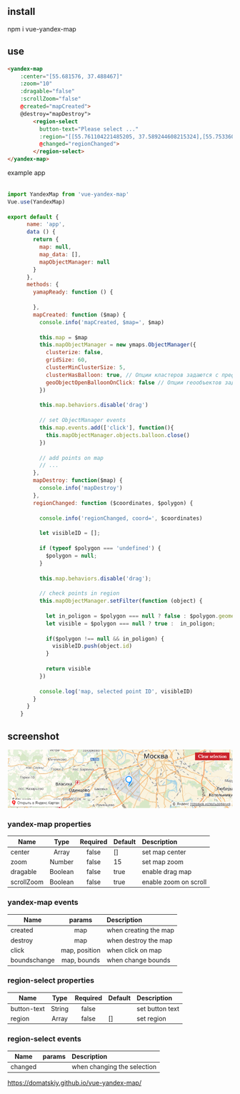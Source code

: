 ## install

npm i vue-yandex-map

## use

```html
<yandex-map 
    :center="[55.681576, 37.488467]"
    :zoom="10"
    :dragable="false"
    :scrollZoom="false"
    @created="mapCreated">
    @destroy="mapDestroy">
        <region-select 
          button-text="Please select ..."
          :region="[[55.761104221485205, 37.589244608215324],[55.753360214866454, 37.519893411926276], [55.74329069752624, 37.57207847052001]]"
          @changed="regionChanged">
        </region-select>
</yandex-map>
```

example app

```js

import YandexMap from 'vue-yandex-map'
Vue.use(YandexMap)

export default {
      name: 'app',
      data () {
        return {
          map: null,
          map_data: [],
          mapObjectManager: null            
        }
      },
      methods: {
        yamapReady: function () {
          
        },
        mapCreated: function ($map) {
          console.info('mapCreated, $map=', $map)
          
          this.map = $map
          this.mapObjectManager = new ymaps.ObjectManager({
            clusterize: false,
            gridSize: 60,
            clusterMinClusterSize: 5,
            clusterHasBalloon: true, // Опции кластеров задаются с префиксом cluster.
            geoObjectOpenBalloonOnClick: false // Опции геообъектов задаются с префиксом geoObject
          })
          
          this.map.behaviors.disable('drag')

          // set ObjectManager events
          this.map.events.add(['click'], function(){
            this.mapObjectManager.objects.balloon.close()
          })

          // add points on map
          // ...
        },
        mapDestroy: function($map) {
          console.info('mapDestroy')
        },
        regionChanged: function ($coordinates, $polygon) {
          
          console.info('regionChanged, coord=', $coordinates)
          
          let visibleID = [];
          
          if (typeof $polygon === 'undefined') {
            $polygon = null;
          }
          
          this.map.behaviors.disable('drag');
          
          // check points in region
          this.mapObjectManager.setFilter(function (object) {
          
            let in_poligon = $polygon === null ? false : $polygon.geometry.contains(object.geometry.coordinates);
            let visible = $polygon === null ? true :  in_poligon;
          
            if($polygon !== null && in_poligon) {
              visibleID.push(object.id)
            }
          
            return visible
          })
          
          console.log('map, selected point ID', visibleID)
        }
      }
    }
```

## screenshot
![map with selected region](demo/screenshot/map_region_selected.png)


### yandex-map properties

| Name   | Type  | Required | Default | Description |
| ------ |:-----:| :---------:| --------|:---------|
| center | Array | false     | []       | set map center |
| zoom | Number | false     | 15       | set map zoom |
| dragable | Boolean | false | true    | enable drag map |
| scrollZoom | Boolean | false | true    | enable zoom on scroll |

### yandex-map events
| Name   | params | Description |
| ------ |:-----:|:---------|
| created | map  |  when creating the map |
| destroy | map  |  when destroy the map |
| click | map, position  |  when click on map |
| boundschange | map, bounds  |  when change bounds |

### region-select properties
| Name   | Type  | Required | Default | Description |
| ------ |:-----:| :---------:| --------|:---------|
| button-text | String | false  |        | set button text |
| region | Array | false  | []      | set region |

### region-select events
| Name   | params | Description |
| ------ |:-----:|:---------|
| changed |   |  when changing the selection |

https://domatskiy.github.io/vue-yandex-map/